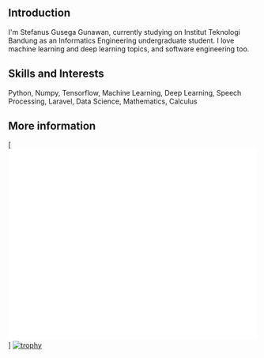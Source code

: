 ## Introduction
I'm Stefanus Gusega Gunawan, currently studying on Institut Teknologi Bandung as an Informatics Engineering undergraduate student. I love machine learning and deep learning topics, and software engineering too.

## Skills and Interests
Python, Numpy, Tensorflow, Machine Learning, Deep Learning, Speech Processing, Laravel, Data Science, Mathematics, Calculus

## More information
[![Metrics](/github-metrics.svg)]
[![trophy](https://github-profile-trophy.vercel.app/?username=stefanusgusega&theme=onedark)](https://github.com/ryo-ma/github-profile-trophy)
